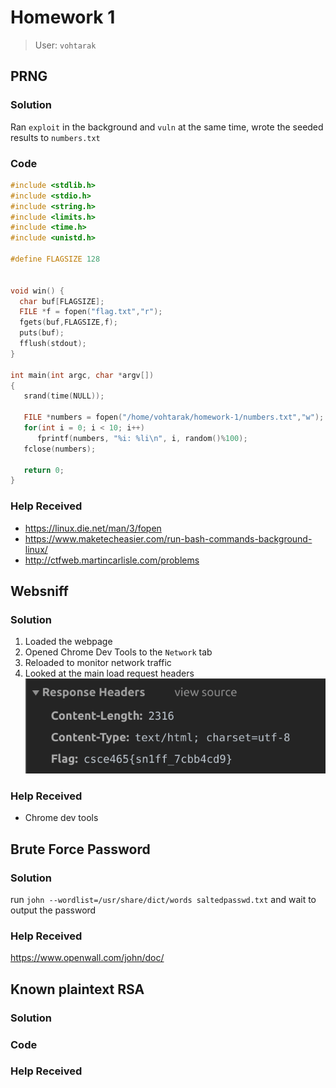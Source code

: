 # Homework 1
> User: `vohtarak`
## PRNG
### Solution
Ran `exploit` in the background and `vuln` at the same time, wrote the seeded results to `numbers.txt`

### Code
```cpp
#include <stdlib.h>
#include <stdio.h>
#include <string.h>
#include <limits.h>
#include <time.h>
#include <unistd.h>

#define FLAGSIZE 128


void win() {
  char buf[FLAGSIZE];
  FILE *f = fopen("flag.txt","r");
  fgets(buf,FLAGSIZE,f);
  puts(buf);
  fflush(stdout);
}

int main(int argc, char *argv[])
{
   srand(time(NULL));

   FILE *numbers = fopen("/home/vohtarak/homework-1/numbers.txt","w");
   for(int i = 0; i < 10; i++)
      fprintf(numbers, "%i: %li\n", i, random()%100);
   fclose(numbers);

   return 0;
}
```

### Help Received
- https://linux.die.net/man/3/fopen
- https://www.maketecheasier.com/run-bash-commands-background-linux/
- http://ctfweb.martincarlisle.com/problems

## Websniff
### Solution
1. Loaded the webpage
2. Opened Chrome Dev Tools to the `Network` tab
3. Reloaded to monitor network traffic
4. Looked at the main load request headers
![](packet-sniff.png)

### Help Received
- Chrome dev tools

## Brute Force Password
### Solution
run `john --wordlist=/usr/share/dict/words saltedpasswd.txt` and wait to output the password
### Help Received
https://www.openwall.com/john/doc/

## Known plaintext RSA
### Solution
### Code
### Help Received
